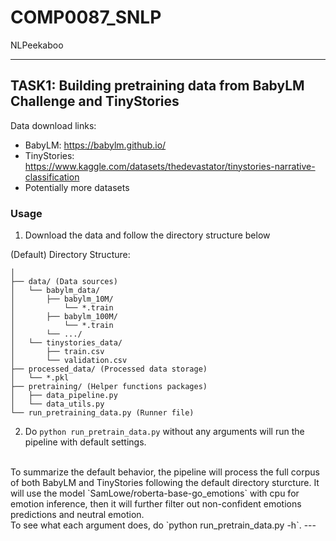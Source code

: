 # COMP0087_SNLP
NLPeekaboo

---
## TASK1: Building pretraining data from BabyLM Challenge and TinyStories

Data download links:
- BabyLM: https://babylm.github.io/
- TinyStories: https://www.kaggle.com/datasets/thedevastator/tinystories-narrative-classification
- Potentially more datasets

### Usage

1. Download the data and follow the directory structure below

(Default) Directory Structure:
```
│ 
├── data/ (Data sources)
│   └── babylm_data/
│       ├── babylm_10M/
│           └── *.train
│       ├── babylm_100M/
│           └── *.train
│       └── .../
│   └── tinystories_data/
│       ├── train.csv
│       └── validation.csv
├── processed_data/ (Processed data storage)
│   └── *.pkl
├── pretraining/ (Helper functions packages)
│   ├── data_pipeline.py
│   └── data_utils.py
└── run_pretraining_data.py (Runner file)
```

2. Do `python run_pretrain_data.py` without any arguments will run the pipeline with default settings.
<br>
To summarize the default behavior, the pipeline will process the full corpus of both BabyLM and TinyStories following the default directory sturcture. It will use the model `SamLowe/roberta-base-go_emotions` with cpu for emotion inference, then it will further filter out non-confident emotions predictions and neutral emotion.
<br>
To see what each argument does, do `python run_pretrain_data.py -h`.
---